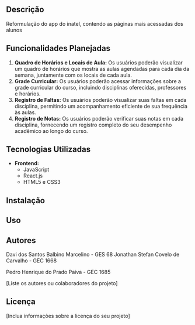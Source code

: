 
## Descrição
Reformulação do app do inatel, contendo as páginas mais acessadas dos alunos

## Funcionalidades Planejadas

1. **Quadro de Horários e Locais de Aula:** Os usuários poderão visualizar um quadro de horários que mostra as aulas agendadas para cada dia da semana, juntamente com os locais de cada aula.
2. **Grade Curricular:** Os usuários poderão acessar informações sobre a grade curricular do curso, incluindo disciplinas oferecidas, professores e horários.
3. **Registro de Faltas:** Os usuários poderão visualizar suas faltas em cada disciplina, permitindo um acompanhamento eficiente de sua frequência às aulas.
4. **Registro de Notas:** Os usuários poderão verificar suas notas em cada disciplina, fornecendo um registro completo do seu desempenho acadêmico ao longo do curso.

## Tecnologias Utilizadas

- **Frontend:**
  - JavaScript
  - React.js
  - HTML5 e CSS3
  
## Instalação

## Uso

## Autores
Davi dos Santos Balbino Marcelino - GES 68
Jonathan Stefan Covelo de Carvalho - GEC 1668

Pedro Henrique do Prado Paiva - GEC 1685

[Liste os autores ou colaboradores do projeto]

## Licença

[Inclua informações sobre a licença do seu projeto]
